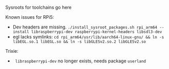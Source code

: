 Sysroots for toolchains go here


Known issues for RPi5:
* Dev headers are missing. `./install_sysroot_packages.sh rpi_arm64 --install libraspberrypi-dev raspberrypi-kernel-headers libsdl3-dev`
* egl lacks symlinks: `cd rpi_arm64/usr/lib/aarch64-linux-gnu/ && ln -s libEGL.so.1 libEGL.so && ln -s libGLESv2.so.2 libGLESv2.so`

Trixie:
* ` libraspberrypi-dev` no longer exists, needs package `userland`
